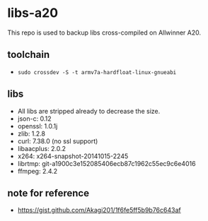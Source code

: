 # libs-a20

This repo is used to backup libs cross-compiled on Allwinner A20.

## toolchain

* `sudo crossdev -S -t armv7a-hardfloat-linux-gnueabi`

## libs
* All libs are stripped already to decrease the size.
* json-c: 0.12
* openssl: 1.0.1j
* zlib: 1.2.8
* curl: 7.38.0 (no ssl support)
* libaacplus: 2.0.2
* x264: x264-snapshot-20141015-2245
* librtmp: git-a1900c3e152085406ecb87c1962c55ec9c6e4016
* ffmpeg: 2.4.2

## note for reference
* <https://gist.github.com/Akagi201/1f6fe5ff5b9b76c643af>